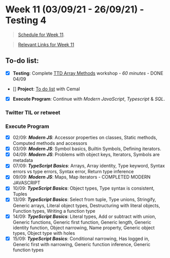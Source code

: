 # Week 11 (03/09/21 - 26/09/21) - Testing 4

> [Schedule for Week 11](https://learn.foundersandcoders.com/course/syllabus/pre-app-12/schedule/).

> [Relevant Links for Week 11](https://mjow1999.github.io/FAC-Links/)

## To-do list:

- [x] **Testing**: Complete [TTD Array Methods](https://learn.foundersandcoders.com/workshops/tdd-array-methods/) workshop - _60 minutes_ - DONE 04/09
- [] **Project**: [To do list](https://learn.foundersandcoders.com/course/syllabus/pre-app-11/project/) with Cemal
- [x] **Execute Program**: Continue with _Modern JavaScript_, _Typescript_ & _SQL_.

### Twitter TIL or retweet

### Execute Program

- [x] 02/09: **_Modern JS_**: Accessor properties on classes, Static methods, Computed methods and accessors
- [x] 03/09: **_Modern JS_**: Symbol basics, Builtin Symbols, Defining iterators.
- [x] 04/09: **_Modern JS_**: Problems with object keys, Iterators, Symbols are metadata
- [x] 07/09: **_TypeScript Basics_**: Arrays, Array identity, Type keyword, Syntax errors vs type errors, Syntax error, Return type inference
- [x] 09/09: **_Modern JS_**: Maps, Map iterators - COMPLETED MODERN JAVASCRIPT
- [x] 10/09: **_TypeScript Basics_**: Object types, Type syntax is consistent, Tuples
- [x] 13/09: **_TypeScript Basics_**: Select from tuple, Type unions, Stringify, Generic arrays, Literal object types, Destructuring with literal objects, Function types, Writing a function type
- [x] 14/09: **_TypeScript Basics_**: Literal types, Add or subtract with union, Generic functions, Generic first function, Generic length, Generic identity function, Object narrowing, Name property, Generic object types, Object type with holes
- [x] 15/09: **_TypeScript Basics_**: Conditional narrowing, Has logged in, Generic first with narrowing, Generic function inference, Generic function types
